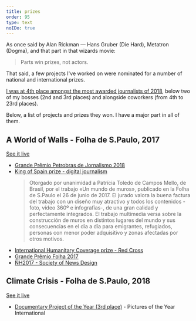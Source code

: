 ```yaml
---
title: prizes
order: 95
type: text
noIDo: true
---
```


As once said by Alan Rickman — Hans Gruber (Die Hard), Metatron (Dogma), and that part in that wizards movie:

> Parts win prizes, not actors.

That said, a few projects I've worked on were nominated for a number of national and international prizes.

[I was at 4th place amongst the most awarded journalists of 2018](https://www.portaldosjornalistas.com.br/fernando-rodrigues-e-o-premiado-jornalista-de-2018/), below two of my bosses (2nd and 3rd places) and alongside coworkers (from 4th to 23rd places).

Below, a list of projects and prizes they won. I have a major part in all of them.

## A World of Walls - Folha de S.Paulo, 2017

[See it live](/projects/a_world_of_walls)

* [Grande Prêmio Petrobras de Jornalismo 2018](https://www1.folha.uol.com.br/poder/2018/11/folha-vence-grande-premio-petrobras-de-jornalismo-2018.shtml)
* [King of Spain prize - digital journalism](https://www.agenciaefe.es/premios-rey-espana/)
  > Otorgado por unanimidad a Patrícia Toledo de Campos Mello, de Brasil, por el trabajo «Un mundo de muros», publicado en la Folha de S.Paulo el 26 de junio de 2017. El jurado valora la buena factura del trabajo con un diseño muy atractivo y todos los contenidos -foto, vídeo 360º e infografías-, de una gran calidad y perfectamente integrados. El trabajo multimedia versa sobre la construcción de muros en distintos lugares del mundo y sus consecuencias en el día a día para emigrantes, refugiados, personas con menor poder adquisitivo y zonas afectadas por otros motivos.
* [International Humanitary Coverage prize - Red Cross](https://www.icrc.org/pt/document/brasil-cerimonia-premio-cicv-de-cobertura-humanitaria-internacional)
* [Grande Prêmio Folha 2017](https://www1.folha.uol.com.br/poder/2018/02/folha-premia-especial-um-mundo-de-muros.shtml)
* [ÑH2017 - Society of News Design](https://www1.folha.uol.com.br/poder/2017/11/1934429-folha-ganha-quatro-medalhas-em-premiacao-de-associacao-de-design.shtml)

## Climate Crisis - Folha de S.Paulo, 2018

[See it live](/projects/climate_crisis)

- [Documentary Project of the Year (3rd place)](https://www.poy.org/76/76winnerslist.html) - Pictures of the Year International